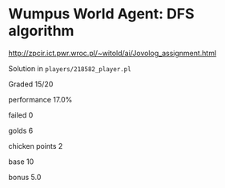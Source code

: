# Wumpus World Agent: DFS algorithm

http://zpcir.ict.pwr.wroc.pl/~witold/ai/Jovolog_assignment.html

Solution in `players/218582_player.pl`

Graded 15/20

performance 17.0% 

failed 0 

golds 6 

chicken points 2 

base 10 

bonus 5.0
